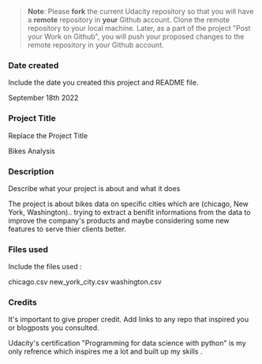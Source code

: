 >**Note**: Please **fork** the current Udacity repository so that you will have a **remote** repository in **your** Github account. Clone the remote repository to your local machine. Later, as a part of the project "Post your Work on Github", you will push your proposed changes to the remote repository in your Github account.

### Date created
Include the date you created this project and README file.

September 18th 2022

### Project Title
Replace the Project Title

Bikes Analysis

### Description
Describe what your project is about and what it does

The project is about bikes data on specific cities which are (chicago, New York, Washington).. trying to extract a benifit informations from the data to improve the company's products and maybe considering some new features to serve thier clients better.

### Files used
Include the files used :

chicago.csv
new_york_city.csv
washington.csv

### Credits

It's important to give proper credit. Add links to any repo that inspired you or blogposts you consulted.

Udacity's certification "Programming for data science with python" is my only refrence which inspires me a lot and built up my skills .